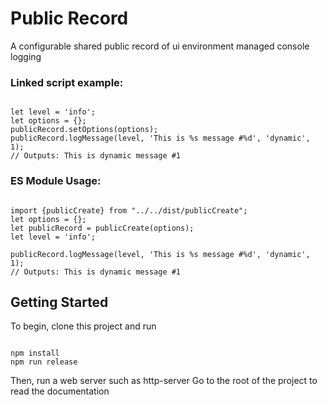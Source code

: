 # Public Record

A configurable shared public record of ui environment managed console logging
### Linked script example:
<pre><code>
let level = 'info';
let options = {};
publicRecord.setOptions(options);
publicRecord.logMessage(level, 'This is %s message #%d', 'dynamic', 1);
// Outputs: This is dynamic message #1
</code></pre>

### ES Module Usage:
<pre><code>
import {publicCreate} from "../../dist/publicCreate";
let options = {};
let publicRecord = publicCreate(options);
let level = 'info';

publicRecord.logMessage(level, 'This is %s message #%d', 'dynamic', 1);
// Outputs: This is dynamic message #1
</code></pre>


## Getting Started
To begin, clone this project and run
<pre><code>
npm install
npm run release
</code></pre>
Then, run a web server such as http-server
Go to the root of the project to read the documentation
